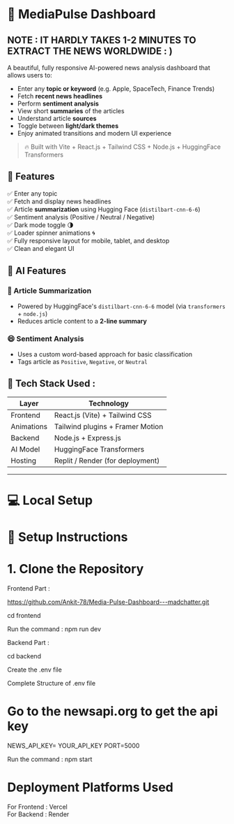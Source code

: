 
# 📰 MediaPulse Dashboard

## NOTE : IT HARDLY TAKES 1-2 MINUTES TO EXTRACT THE NEWS WORLDWIDE : )
 
A beautiful, fully responsive AI-powered news analysis dashboard that allows users to:
- Enter any **topic or keyword** (e.g. Apple, SpaceTech, Finance Trends)
- Fetch **recent news headlines**
- Perform **sentiment analysis**
- View short **summaries** of the articles
- Understand article **sources**
- Toggle between **light/dark themes**
- Enjoy animated transitions and modern UI experience

> 🔥 Built with Vite + React.js + Tailwind CSS + Node.js + HuggingFace Transformers


## 🌟 Features

✅ Enter any topic  
✅ Fetch and display news headlines  
✅ Article **summarization** using Hugging Face (`distilbart-cnn-6-6`)  
✅ Sentiment analysis (Positive / Neutral / Negative)  
✅ Dark mode toggle 🌗  
✅ Loader spinner animations 🌀  
✅ Fully responsive layout for mobile, tablet, and desktop  
✅ Clean and elegant UI  


## 🧠 AI Features

### 📝 Article Summarization
- Powered by HuggingFace's `distilbart-cnn-6-6` model (via `transformers` + `node.js`)
- Reduces article content to a **2-line summary**

### 😄 Sentiment Analysis
- Uses a custom word-based approach for basic classification
- Tags article as `Positive`, `Negative`, or `Neutral`


## 🧱 Tech Stack Used : 

| Layer       | Technology                       |
|------------|----------------------------------|
| Frontend   | React.js (Vite) + Tailwind CSS   |
| Animations | Tailwind plugins + Framer Motion |
| Backend    | Node.js + Express.js             |
| AI Model   | HuggingFace Transformers         |
| Hosting    | Replit / Render (for deployment) |

---

# 💻 Local Setup

# 🚀 Setup Instructions

# 1. Clone the Repository

Frontend Part :

https://github.com/Ankit-78/Media-Pulse-Dashboard---madchatter.git

cd frontend 

Run the command : npm run dev 


Backend Part : 

cd backend

Create the .env file 

Complete Structure of .env file 

# Go to the newsapi.org to get the api key 

NEWS_API_KEY= YOUR_API_KEY
PORT=5000 

Run the command : npm start 

# Deployment Platforms Used

For Frontend :  Vercel  
For Backend  : Render







